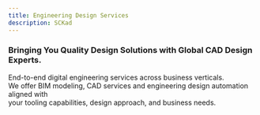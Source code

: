 ```yaml
---
title: Engineering Design Services 
description: SCKad
---
```


<h3>Bringing You Quality Design Solutions with Global CAD Design Experts.</h3>

End-to-end digital engineering services across business verticals.<br>
We offer BIM modeling, CAD services and engineering design automation aligned with<br>
your tooling capabilities, design approach, and business needs.



